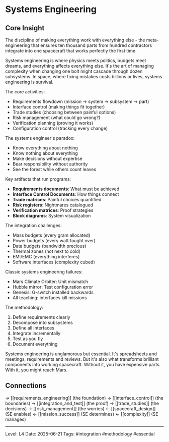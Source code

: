 # Systems Engineering

## Core Insight
The discipline of making everything work with everything else - the meta-engineering that ensures ten thousand parts from hundred contractors integrate into one spacecraft that works perfectly the first time.

Systems engineering is where physics meets politics, budgets meet dreams, and everything affects everything else. It's the art of managing complexity when changing one bolt might cascade through dozen subsystems. In space, where fixing mistakes costs billions or lives, systems engineering is survival.

The core activities:
- Requirements flowdown (mission → system → subsystem → part)
- Interface control (making things fit together)
- Trade studies (choosing between painful options)
- Risk management (what could go wrong?)
- Verification planning (proving it works)
- Configuration control (tracking every change)

The systems engineer's paradox:
- Know everything about nothing
- Know nothing about everything
- Make decisions without expertise
- Bear responsibility without authority
- See the forest while others count leaves

Key artifacts that run programs:
- **Requirements documents**: What must be achieved
- **Interface Control Documents**: How things connect
- **Trade matrices**: Painful choices quantified
- **Risk registers**: Nightmares catalogued
- **Verification matrices**: Proof strategies
- **Block diagrams**: System visualization

The integration challenges:
- Mass budgets (every gram allocated)
- Power budgets (every watt fought over)
- Data budgets (bandwidth precious)
- Thermal zones (hot next to cold)
- EMI/EMC (everything interferes)
- Software interfaces (complexity cubed)

Classic systems engineering failures:
- Mars Climate Orbiter: Unit mismatch
- Hubble mirror: Test configuration error
- Genesis: G-switch installed backwards
- All teaching: interfaces kill missions

The methodology:
1. Define requirements clearly
2. Decompose into subsystems
3. Define all interfaces
4. Integrate incrementally
5. Test as you fly
6. Document everything

Systems engineering is unglamorous but essential. It's spreadsheets and meetings, requirements and reviews. But it's also what transforms brilliant components into working spacecraft. Without it, you have expensive parts. With it, you might reach Mars.

## Connections
→ [[requirements_engineering]] (the foundation)
→ [[interface_control]] (the boundaries)
→ [[integration_and_test]] (the proof)
→ [[trade_studies]] (the decisions)
→ [[risk_management]] (the worries)
← [[spacecraft_design]] (SE enables)
← [[mission_success]] (SE determines)
← [[complexity]] (SE manages)

---
Level: L4
Date: 2025-06-21
Tags: #integration #methodology #essential